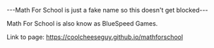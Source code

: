 ---Math For School is just a fake name so this doesn't get blocked---

Math For School is also know as BlueSpeed Games.

Link to page: https://coolcheeseguy.github.io/mathforschool
